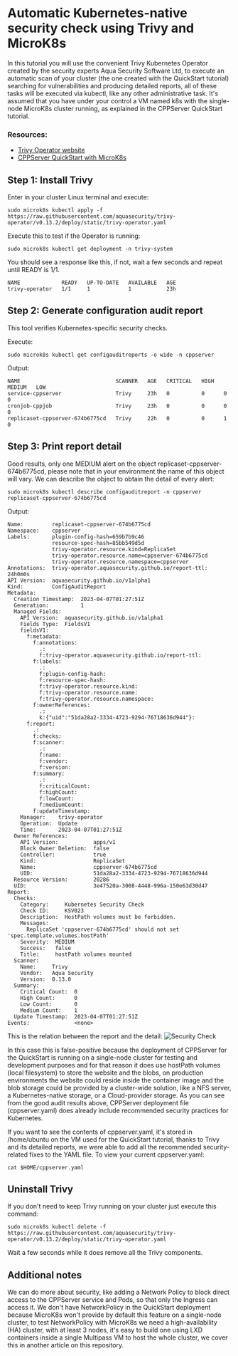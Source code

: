 # Automatic Kubernetes-native security check using Trivy and MicroK8s

In this tutorial you will use the convenient Trivy Kubernetes Operator created by the security experts Aqua Security Software Ltd, to execute an automatic scan of your cluster (the one created with the QuickStart tutorial) searching for vulnerabilities and producing detailed reports, all of these tasks will be executed via kubectl, like any other administrative task. It's assumed that you have under your control a VM named k8s with the single-node MicroK8s cluster running, as explained in the CPPServer QuickStart tutorial.

### Resources:

* [Trivy Operator website](https://aquasecurity.github.io/trivy-operator/v0.13.2/)
* [CPPServer QuickStart with MicroK8s](https://github.com/cppservergit/cppserver-docs/blob/main/quickstart.md)

## Step 1: Install Trivy

Enter in your cluster Linux terminal and execute:
```
sudo microk8s kubectl apply -f https://raw.githubusercontent.com/aquasecurity/trivy-operator/v0.13.2/deploy/static/trivy-operator.yaml
```

Execute this to test if the Operator is running:
```
sudo microk8s kubectl get deployment -n trivy-system
```

You should see a response like this, if not, wait a few seconds and repeat until READY is 1/1.
```
NAME             READY   UP-TO-DATE   AVAILABLE   AGE
trivy-operator   1/1     1            1           23h
```

## Step 2: Generate configuration audit report

This tool verifies Kubernetes-specific security checks.

Execute:
```
sudo microk8s kubectl get configauditreports -o wide -n cppserver
```

Output:
```
NAME                              SCANNER   AGE   CRITICAL   HIGH   MEDIUM   LOW
service-cppserver                 Trivy     23h   0          0      0        0
cronjob-cppjob                    Trivy     23h   0          0      0        0
replicaset-cppserver-674b6775cd   Trivy     22h   0          0      1        0
```

## Step 3: Print report detail

Good results, only one MEDIUM alert on the object replicaset-cppserver-674b6775cd, please note that in your environment the name of this object will vary. 
We can describe the object to obtain the detail of every alert:
```
sudo microk8s kubectl describe configauditreport -n cppserver replicaset-cppserver-674b6775cd
```

Output:
```
Name:         replicaset-cppserver-674b6775cd
Namespace:    cppserver
Labels:       plugin-config-hash=659b7b9c46
              resource-spec-hash=85bb549d5d
              trivy-operator.resource.kind=ReplicaSet
              trivy-operator.resource.name=cppserver-674b6775cd
              trivy-operator.resource.namespace=cppserver
Annotations:  trivy-operator.aquasecurity.github.io/report-ttl: 24h0m0s
API Version:  aquasecurity.github.io/v1alpha1
Kind:         ConfigAuditReport
Metadata:
  Creation Timestamp:  2023-04-07T01:27:51Z
  Generation:          1
  Managed Fields:
    API Version:  aquasecurity.github.io/v1alpha1
    Fields Type:  FieldsV1
    fieldsV1:
      f:metadata:
        f:annotations:
          .:
          f:trivy-operator.aquasecurity.github.io/report-ttl:
        f:labels:
          .:
          f:plugin-config-hash:
          f:resource-spec-hash:
          f:trivy-operator.resource.kind:
          f:trivy-operator.resource.name:
          f:trivy-operator.resource.namespace:
        f:ownerReferences:
          .:
          k:{"uid":"51da28a2-3334-4723-9294-76718636d944"}:
      f:report:
        .:
        f:checks:
        f:scanner:
          .:
          f:name:
          f:vendor:
          f:version:
        f:summary:
          .:
          f:criticalCount:
          f:highCount:
          f:lowCount:
          f:mediumCount:
        f:updateTimestamp:
    Manager:    trivy-operator
    Operation:  Update
    Time:       2023-04-07T01:27:51Z
  Owner References:
    API Version:           apps/v1
    Block Owner Deletion:  false
    Controller:            true
    Kind:                  ReplicaSet
    Name:                  cppserver-674b6775cd
    UID:                   51da28a2-3334-4723-9294-76718636d944
  Resource Version:        20286
  UID:                     3e47520a-3008-4448-996a-150e63d30d47
Report:
  Checks:
    Category:     Kubernetes Security Check
    Check ID:     KSV023
    Description:  HostPath volumes must be forbidden.
    Messages:
      ReplicaSet 'cppserver-674b6775cd' should not set 'spec.template.volumes.hostPath'
    Severity:  MEDIUM
    Success:   false
    Title:     hostPath volumes mounted
  Scanner:
    Name:     Trivy
    Vendor:   Aqua Security
    Version:  0.13.0
  Summary:
    Critical Count:  0
    High Count:      0
    Low Count:       0
    Medium Count:    1
  Update Timestamp:  2023-04-07T01:27:51Z
Events:              <none>
```

This is the relation between the report and the detail:
![Security Check](https://cppserver.com/trivy-report.png)

In this case this is false-positive because the deployment of CPPServer for the QuickStart is running on a single-node cluster for testing and development purposes and for that reason it does use hostPath volumes (local filesystem) to store the website and the blobs, on production environments the website could reside inside the container image and the blob storage could be provided by a cluster-wide solution, like a NFS server, a Kubernetes-native storage, or a Cloud-provider storage. As you can see from the good audit results above, CPPServer deployment file (cppserver.yaml) does already include recommended security practices for Kubernetes.

If you want to see the contents of cppserver.yaml, it's stored in /home/ubuntu on the VM used for the QuickStart tutorial, thanks to Trivy and its detailed reports, we were able to add all the recommended security-related fixes to the YAML file. To view your current cppserver.yaml:
```
cat $HOME/cppserver.yaml
```

## Uninstall Trivy

If you don't need to keep Trivy running on your cluster just execute this command:
```
sudo microk8s kubectl delete -f https://raw.githubusercontent.com/aquasecurity/trivy-operator/v0.13.2/deploy/static/trivy-operator.yaml
```
Wait a few seconds while it does remove all the Trivy components.

## Additional notes

We can do more about security, like adding a Network Policy to block direct access to the CPPServer service and Pods, so that only the Ingress can access it. We don't have NetworkPolicy in the QuickStart deployment because MicroK8s won't provide by default this feature on a single-node cluster, to test NetworkPolicy with MicroK8s we need a high-availability (HA) cluster, with at least 3 nodes, it's easy to build one using LXD containers inside a single Multipass VM to host the whole cluster, we cover this in another article on this repository.
